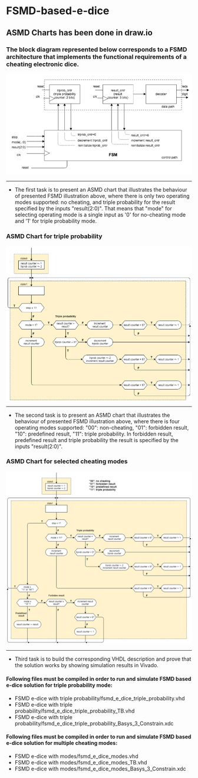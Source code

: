 # FSMD-based-e-dice

## ASMD Charts has been done in draw.io

### The block diagram represented below corresponds to a FSMD architecture that implements the functional requirements of a cheating electronic dice.

![FSMD](https://github.com/deivyka/SHC4300/blob/master/Discussions/W02D2_Cheating_edice_FSMD/0.%20IMAGES/w2d2%20FSMD%20e-dice%20Jose.png)

---
- The first task is to present an ASMD chart that illustrates the behaviour of presented FSMD illustration above, where there is only two operating modes supported: no cheating, and triple probability for the result specified by the inputs "result(2:0)". That means that "mode" for selecting operating mode is a single input as '0' for no-cheating mode and '1' for triple probability mode. 

### ASMD Chart for triple probability
![ASMD Chart](https://github.com/deivyka/SHC4300/blob/master/Discussions/W02D2_Cheating_edice_FSMD/0.%20IMAGES/w2d2%20ASMD%20e-dice%20with%20triple%20prob.png)


---
- The second task is to present an ASMD chart that illustrates the behaviour of presented FSMD illustration above, where there is four operating modes supported: "00": non-cheating, "01": forbidden result, "10": predefined result, "11": triple probability. In forbidden result, predefined result and triple probability the result is specified by the inputs "result(2:0)".

### ASMD Chart for selected cheating modes
![ASMD Chart](https://github.com/deivyka/SHC4300/blob/master/Discussions/W02D2_Cheating_edice_FSMD/0.%20IMAGES/w2d2%20ASMD%20e-dice%20with%20modes.png)


---
- Third task is to build the corresponding VHDL description and prove that the solution works by showing simulation results in Vivado.

#### Following files must be compiled in order to run and simulate FSMD based e-dice solution for triple probability mode:

- FSMD e-dice with triple probability/fsmd_e_dice_triple_probability.vhd
- FSMD e-dice with triple probability/fsmd_e_dice_triple_probability_TB.vhd
- FSMD e-dice with triple probability/fsmd_e_dice_triple_probability_Basys_3_Constrain.xdc

#### Following files must be compiled in order to run and simulate FSMD based e-dice solution for multiple cheating modes:

- FSMD e-dice with modes/fsmd_e_dice_modes.vhd
- FSMD e-dice with modes/fsmd_e_dice_modes_TB.vhd
- FSMD e-dice with modes/fsmd_e_dice_modes_Basys_3_Constrain.xdc
